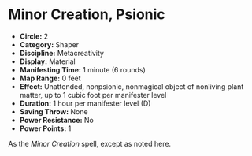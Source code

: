 # Minor Creation, Psionic

- **Circle:** 2
- **Category:** Shaper
- **Discipline:** Metacreativity
- **Display:** Material
- **Manifesting Time:** 1 minute (6 rounds)
- **Map Range:** 0 feet
- **Effect:** Unattended, nonpsionic, nonmagical object of nonliving plant matter, up to 1 cubic foot per manifester level
- **Duration:** 1 hour per manifester level (D)
- **Saving Throw:** None
- **Power Resistance:** No
- **Power Points:** 1

As the *Minor Creation* spell, except as noted here.
